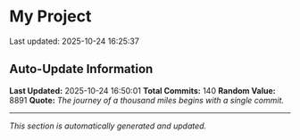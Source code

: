 # My Project


Last updated: 2025-10-24 16:25:37












































































































































## Auto-Update Information

**Last Updated:** 2025-10-24 16:50:01
**Total Commits:** 140
**Random Value:** 8891
**Quote:** _The journey of a thousand miles begins with a single commit._

---
_This section is automatically generated and updated._
